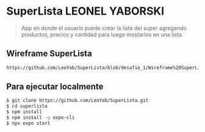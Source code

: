 # SuperLista LEONEL YABORSKI

> App en donde el usuario puede crear la lista del super agregando productos, precios y cantidad para luego mostarlos en una lista.

## Wireframe SuperLista
```bash
https://github.com/LeoYab/SuperLista/blob/desafio_1/Wireframe%20SuperLista%20Leonel%20Yaborski.png
```
## Para ejecutar localmente

```bash
$ git clone https://github.com/LeoYab/SuperLista.git
$ cd superlista
$ npm install
$ npm install -g expo-cli
$ npx expo start
```

